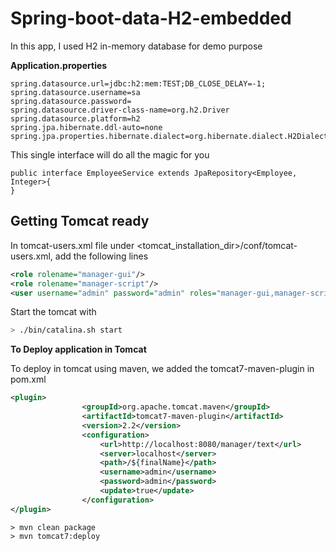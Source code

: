 # Spring-boot-data-H2-embedded

In this app, I used H2 in-memory database for demo purpose

**Application.properties**

```
spring.datasource.url=jdbc:h2:mem:TEST;DB_CLOSE_DELAY=-1;
spring.datasource.username=sa
spring.datasource.password=
spring.datasource.driver-class-name=org.h2.Driver
spring.datasource.platform=h2
spring.jpa.hibernate.ddl-auto=none
spring.jpa.properties.hibernate.dialect=org.hibernate.dialect.H2Dialect
```

This single interface will do all the magic for you

```
public interface EmployeeService extends JpaRepository<Employee, Integer>{
}
```

## Getting Tomcat ready

In tomcat-users.xml file under <tomcat_installation_dir>/conf/tomcat-users.xml, add the following lines

```xml
<role rolename="manager-gui"/>
<role rolename="manager-script"/>
<user username="admin" password="admin" roles="manager-gui,manager-script"/>
```

Start the tomcat with

```sh
> ./bin/catalina.sh start
```

**To Deploy application in Tomcat**

To deploy in tomcat using maven, we added the tomcat7-maven-plugin in pom.xml

```xml
<plugin>
                <groupId>org.apache.tomcat.maven</groupId>
                <artifactId>tomcat7-maven-plugin</artifactId>
                <version>2.2</version>
                <configuration>
                    <url>http://localhost:8080/manager/text</url>
                    <server>localhost</server>
                    <path>/${finalName}</path>
                    <username>admin</username>
                    <password>admin</password>
                    <update>true</update>
                </configuration>
</plugin>
```

```
> mvn clean package
> mvn tomcat7:deploy
```
